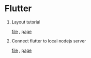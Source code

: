 # Flutter

1. Layout tutorial

   [file](layout_tutorial.dart) , [page](https://flutter.dev/docs/development/ui/layout/tutorial)

2. Connect flutter to local nodejs server

   [file](connect_server.dart) , [page](https://levelup.gitconnected.com/minimal-client-server-example-for-flutter-and-node-js-3e1b376f1093)